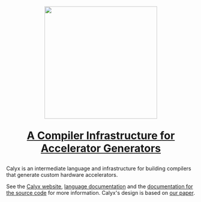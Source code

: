 <h1>
<p align="center">
<img src="https://capra.cs.cornell.edu/calyx/img/logo-text.svg" width="300">
</p>
<p align="center">
<a href="https://capra.cs.cornell.edu/calyx">A Compiler Infrastructure for Accelerator Generators</a>
</p>
</h1>

Calyx is an intermediate language and infrastructure for building compilers that generate custom hardware accelerators. 

See the [Calyx website](https://capra.cs.cornell.edu/calyx), [language documentation](https://capra.cs.cornell.edu/docs/calyx/) and the [documentation for the source code](https://capra.cs.cornell.edu/docs/calyx/source/calyx) for more information. Calyx's design is based on [our paper](https://rachitnigam.com/files/pubs/calyx.pdf).
